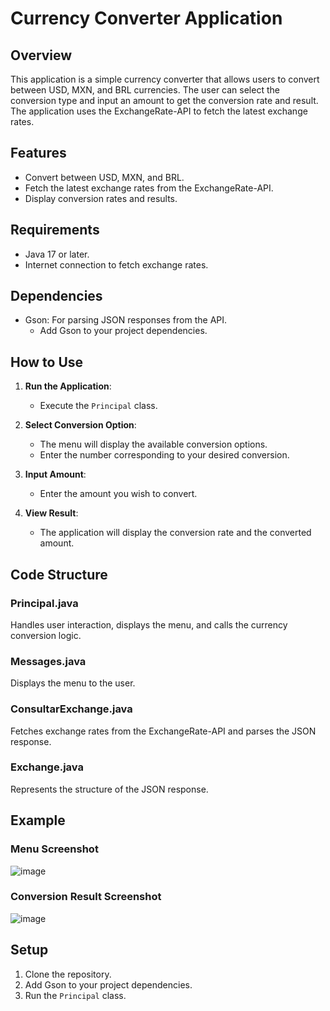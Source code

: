 # Currency Converter Application

## Overview
This application is a simple currency converter that allows users to convert between USD, MXN, and BRL currencies. The user can select the conversion type and input an amount to get the conversion rate and result. The application uses the ExchangeRate-API to fetch the latest exchange rates.

## Features
- Convert between USD, MXN, and BRL.
- Fetch the latest exchange rates from the ExchangeRate-API.
- Display conversion rates and results.

## Requirements
- Java 17 or later.
- Internet connection to fetch exchange rates.

## Dependencies
- Gson: For parsing JSON responses from the API.
  - Add Gson to your project dependencies.

## How to Use
1. **Run the Application**:
   - Execute the `Principal` class.

2. **Select Conversion Option**:
   - The menu will display the available conversion options.
   - Enter the number corresponding to your desired conversion.

3. **Input Amount**:
   - Enter the amount you wish to convert.

4. **View Result**:
   - The application will display the conversion rate and the converted amount.

## Code Structure

### Principal.java
Handles user interaction, displays the menu, and calls the currency conversion logic.

### Messages.java
Displays the menu to the user.

### ConsultarExchange.java
Fetches exchange rates from the ExchangeRate-API and parses the JSON response.

### Exchange.java
Represents the structure of the JSON response.

## Example

### Menu Screenshot
![image](https://github.com/ggEnrique/JavaMoneyConverter/assets/121460710/1af43591-e86e-41f2-bbb2-a071a319af12)


### Conversion Result Screenshot
![image](https://github.com/ggEnrique/JavaMoneyConverter/assets/121460710/61daa091-1750-464a-833e-b63ddb83f730)

## Setup
1. Clone the repository.
2. Add Gson to your project dependencies.
3. Run the `Principal` class.
